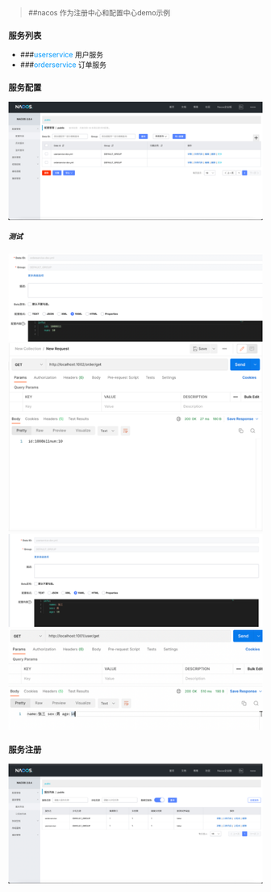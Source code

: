 >##nacos 作为注册中心和配置中心demo示例
### 服务列表
* ###<font color=#0099ff>userservice</font> 用户服务
* ###<font color=#0099ff>orderservice</font> 订单服务

### 服务配置
![img_1.png](img_1.png)
##### 测试
![img_4.png](img_4.png)
![img_3.png](img_3.png)
![img_5.png](img_5.png)
![img.png](img.png)
### 服务注册
![img_2.png](img_2.png)